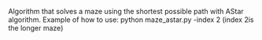 Algorithm that solves a maze using the shortest possible path with AStar algorithm. Example of how to use: python maze_astar.py -index 2 (index 2is the longer maze)
